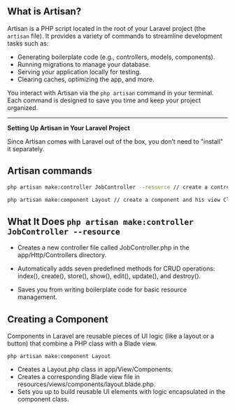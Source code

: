 ## What is Artisan?

Artisan is a PHP script located in the root of your Laravel project (the `artisan` file). It provides a variety of commands to streamline development tasks such as:

-   Generating boilerplate code (e.g., controllers, models, components).
-   Running migrations to manage your database.
-   Serving your application locally for testing.
-   Clearing caches, optimizing the app, and more.

You interact with Artisan via the `php artisan` command in your terminal. Each command is designed to save you time and keep your project organized.

---

**Setting Up Artisan in Your Laravel Project**

Since Artisan comes with Laravel out of the box, you don’t need to "install" it separately.

## Artisan commands

```bash
php artisan make:controller JobController --resource // create a controller with CRUD functions setup

php artisan make:component Layout // create a component and his view Class
```

## What It Does `php artisan make:controller JobController --resource`

-   Creates a new controller file called JobController.php in the app/Http/Controllers directory.

-   Automatically adds seven predefined methods for CRUD operations: index(), create(), store(), show(), edit(), update(), and destroy().

-   Saves you from writing boilerplate code for basic resource management.

## Creating a Component

Components in Laravel are reusable pieces of UI logic (like a layout or a button) that combine a PHP class with a Blade view.

`php artisan make:component Layout`

-   Creates a Layout.php class in app/View/Components.
-   Creates a corresponding Blade view file in resources/views/components/layout.blade.php.
-   Sets you up to build reusable UI elements with logic encapsulated in the component class.
